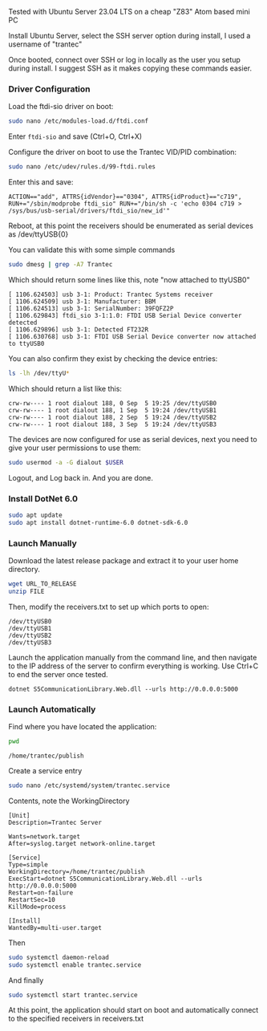 Tested with Ubuntu Server 23.04 LTS on a cheap "Z83" Atom based mini PC

Install Ubuntu Server, select the SSH server option during install, I used a username of "trantec"

Once booted, connect over SSH or log in locally as the user you setup during install. I suggest SSH as it makes copying these commands easier.

### Driver Configuration
Load the ftdi-sio driver on boot:
```sh
sudo nano /etc/modules-load.d/ftdi.conf
```
Enter `ftdi-sio` and save (Ctrl+O, Ctrl+X)

Configure the driver on boot to use the Trantec VID/PID combination:
```sh
sudo nano /etc/udev/rules.d/99-ftdi.rules
```

Enter this and save:
```
ACTION=="add", ATTRS{idVendor}=="0304", ATTRS{idProduct}=="c719", RUN+="/sbin/modprobe ftdi_sio" RUN+="/bin/sh -c 'echo 0304 c719 > /sys/bus/usb-serial/drivers/ftdi_sio/new_id'"
```

Reboot, at this point the receivers should be enumerated as serial devices as /dev/ttyUSB{0}

You can validate this with some simple commands
```sh
sudo dmesg | grep -A7 Trantec
```

Which should return some lines like this, note "now attached to ttyUSB0"
```
[ 1106.624503] usb 3-1: Product: Trantec Systems receiver
[ 1106.624509] usb 3-1: Manufacturer: BBM
[ 1106.624513] usb 3-1: SerialNumber: 39FQFZ2P
[ 1106.629843] ftdi_sio 3-1:1.0: FTDI USB Serial Device converter detected
[ 1106.629896] usb 3-1: Detected FT232R
[ 1106.630768] usb 3-1: FTDI USB Serial Device converter now attached to ttyUSB0
```

You can also confirm they exist by checking the device entries:
```sh
ls -lh /dev/ttyU*
```

Which should return a list like this:
```
crw-rw---- 1 root dialout 188, 0 Sep  5 19:25 /dev/ttyUSB0
crw-rw---- 1 root dialout 188, 1 Sep  5 19:24 /dev/ttyUSB1
crw-rw---- 1 root dialout 188, 2 Sep  5 19:24 /dev/ttyUSB2
crw-rw---- 1 root dialout 188, 3 Sep  5 19:24 /dev/ttyUSB3
```

The devices are now configured for use as serial devices, next you need to give your user permissions to use them:
```sh
sudo usermod -a -G dialout $USER
```

Logout, and Log back in. And you are done.


### Install DotNet 6.0
```sh
sudo apt update
sudo apt install dotnet-runtime-6.0 dotnet-sdk-6.0
```

### Launch Manually
Download the latest release package and extract it to your user home directory.
```sh
wget URL_TO_RELEASE
unzip FILE
```

Then, modify the receivers.txt to set up which ports to open:
```
/dev/ttyUSB0
/dev/ttyUSB1
/dev/ttyUSB2
/dev/ttyUSB3
```

Launch the application manually from the command line, and then navigate to the IP address of the server to confirm everything is working. Use Ctrl+C to end the server once tested.
```
dotnet S5CommunicationLibrary.Web.dll --urls http://0.0.0.0:5000
```

### Launch Automatically

Find where you have located the application:
```sh
pwd
```
```
/home/trantec/publish
```

Create a service entry
```sh
sudo nano /etc/systemd/system/trantec.service
```

Contents, note the WorkingDirectory
```
[Unit]
Description=Trantec Server

Wants=network.target
After=syslog.target network-online.target

[Service]
Type=simple
WorkingDirectory=/home/trantec/publish
ExecStart=dotnet S5CommunicationLibrary.Web.dll --urls http://0.0.0.0:5000
Restart=on-failure
RestartSec=10
KillMode=process

[Install]
WantedBy=multi-user.target
```

Then
```sh
sudo systemctl daemon-reload
sudo systemctl enable trantec.service
```

And finally
```sh
sudo systemctl start trantec.service
```

At this point, the application should start on boot and automatically connect to the specified receivers in receivers.txt